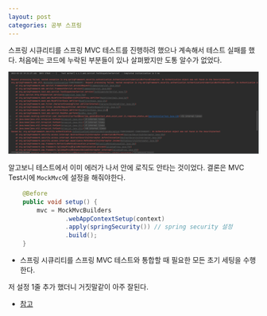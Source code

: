 ```yaml
---
layout: post
categories: 공부 스프링
---
```


스프링 시큐리티를 스프링 MVC 테스트를 진행하려 했으나 계속해서 테스트 실패를 했다. 처음에는 코드에 누락된 부분들이 있나 살펴봤지만 도통 알수가 없었다. 

![인증에러](/assets/img/authenticationError.PNG)

알고보니 테스트에서 이미 에러가 나서 안에 로직도 안타는 것이었다. 결론은 MVC Test시에 `MockMvc`에 설정을 해줘야한다. 

```java
    @Before
    public void setup() {
        mvc = MockMvcBuilders
                .webAppContextSetup(context)
                .apply(springSecurity()) // spring security 설정
                .build();
    }
```
- 스프링 시큐리티를 스프링 MVC 테스트와 통합할 때 필요한 모든 초기 세팅을 수행한다. 

저 설정 1줄 추가 했더니 거짓말같이 아주 잘된다. 

- [참고 ](https://godekdls.github.io/Spring%20Security/testing/#1921-setting-up-mockmvc-and-spring-security)
